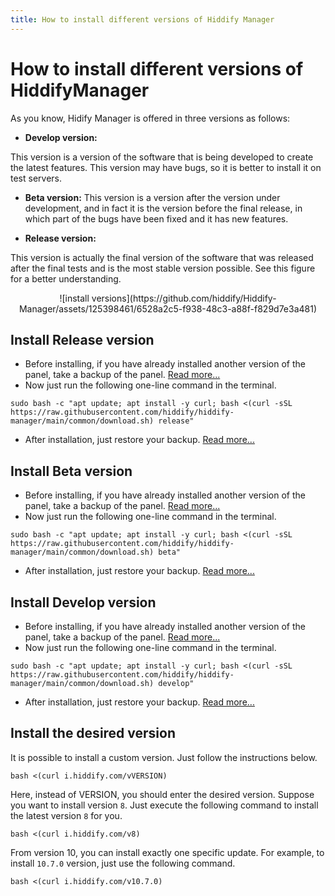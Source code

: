 ```yaml
---
title: How to install different versions of Hiddify Manager
---
```


<div dir="ltr" markdown="1">


<div dir="ltr" markdown="1">

# How to install different versions of HiddifyManager
As you know, Hidify Manager is offered in three versions as follows:

* **Develop version:**

This version is a version of the software that is being developed to create the latest features. This version may have bugs, so it is better to install it on test servers.

* **Beta version:**
This version is a version after the version under development, and in fact it is the version before the final release, in which part of the bugs have been fixed and it has new features.

* **Release version:**


This version is actually the final version of the software that was released after the final tests and is the most stable version possible. See this figure for a better understanding.

<div align=center markdown=1>
![install versions](https://github.com/hiddify/Hiddify-Manager/assets/125398461/6528a2c5-f938-48c3-a88f-f829d7e3a481)

</div>

## Install Release version
* Before installing, if you have already installed another version of the panel, take a backup of the panel. [Read more...](https://github.com/hiddify/Hiddify-Manager/wiki/How-to-backup-and-restore-panel-on-Hiddify#how-to-backup-and-restore-panel-on-hiddify)
* Now just run the following one-line command in the terminal.

```
sudo bash -c "apt update; apt install -y curl; bash <(curl -sSL https://raw.githubusercontent.com/hiddify/hiddify-manager/main/common/download.sh) release"
```

* After installation, just restore your backup. [Read more...](https://github.com/hiddify/Hiddify-Manager/wiki/How-to-backup-and-restore-panel-on-Hiddify#restoring-backup-file)


## Install Beta version
* Before installing, if you have already installed another version of the panel, take a backup of the panel. [Read more...](https://github.com/hiddify/Hiddify-Manager/wiki/How-to-backup-and-restore-panel-on-Hiddify#how-to-backup-and-restore-panel-on-hiddify)
* Now just run the following one-line command in the terminal.

```
sudo bash -c "apt update; apt install -y curl; bash <(curl -sSL https://raw.githubusercontent.com/hiddify/hiddify-manager/main/common/download.sh) beta"
```

* After installation, just restore your backup. [Read more...](https://github.com/hiddify/Hiddify-Manager/wiki/How-to-backup-and-restore-panel-on-Hiddify#restoring-backup-file)


## Install Develop version
* Before installing, if you have already installed another version of the panel, take a backup of the panel. [Read more...](https://github.com/hiddify/Hiddify-Manager/wiki/How-to-backup-and-restore-panel-on-Hiddify#how-to-backup-and-restore-panel-on-hiddify)
* Now just run the following one-line command in the terminal.

```
sudo bash -c "apt update; apt install -y curl; bash <(curl -sSL https://raw.githubusercontent.com/hiddify/hiddify-manager/main/common/download.sh) develop"
```

* After installation, just restore your backup. [Read more...](https://github.com/hiddify/Hiddify-Manager/wiki/How-to-backup-and-restore-panel-on-Hiddify#restoring-backup-file)

## Install the desired version
It is possible to install a custom version. Just follow the instructions below.


```
bash <(curl i.hiddify.com/vVERSION)
```

Here, instead of VERSION, you should enter the desired version. Suppose you want to install version `8`. Just execute the following command to install the latest version `8` for you.

```
bash <(curl i.hiddify.com/v8)
```

From version 10, you can install exactly one specific update. For example, to install `10.7.0` version, just use the following command.

```
bash <(curl i.hiddify.com/v10.7.0)
```
